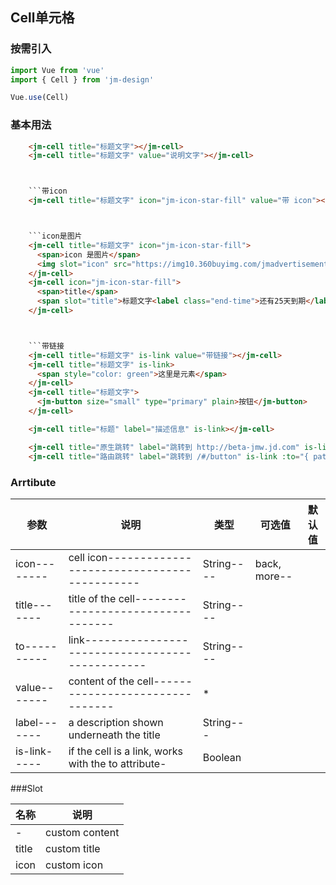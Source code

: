 ## Cell单元格

### 按需引入

```javascript
import Vue from 'vue'
import { Cell } from 'jm-design'

Vue.use(Cell)
```

### 基本用法

```html
    <jm-cell title="标题文字"></jm-cell>
    <jm-cell title="标题文字" value="说明文字"></jm-cell>



    ```带icon
    <jm-cell title="标题文字" icon="jm-icon-star-fill" value="带 icon"></jm-cell>



    ```icon是图片
    <jm-cell title="标题文字" icon="jm-icon-star-fill">
      <span>icon 是图片</span>
      <img slot="icon" src="https://img10.360buyimg.com/jmadvertisement/jfs/t1/71075/7/3762/1820/5d1f26d1E0d600b9e/a264c901943080ac.png" width="24" height="24">
    </jm-cell>
    <jm-cell icon="jm-icon-star-fill">
      <span>title</span>
      <span slot="title">标题文字<label class="end-time">还有25天到期</label></span>
    </jm-cell>



    ```带链接
    <jm-cell title="标题文字" is-link value="带链接"></jm-cell>
    <jm-cell title="标题文字" is-link>
      <span style="color: green">这里是元素</span>
    </jm-cell>
    <jm-cell title="标题文字">
      <jm-button size="small" type="primary" plain>按钮</jm-button>
    </jm-cell>

    <jm-cell title="标题" label="描述信息" is-link></jm-cell>

    <jm-cell title="原生跳转" label="跳转到 http://beta-jmw.jd.com" is-link to="http://beta-jmw.jd.com/lib/jm-design/docs.html"></jm-cell>
    <jm-cell title="路由跳转" label="跳转到 /#/button" is-link :to="{ path: '/button' }"></jm-cell>
```

### Arrtibute

| 参数      | 说明                                                | 类型        | 可选值       | 默认值   |
|---------- |--------------------------------------------------- |---------- |------------- |-------- |
icon--------|cell icon-------------------------------------------|	String----|	back, more--|
title-------|	title of the cell----------------------------------| String----|
to----------|	link-----------------------------------------------|	String----|
value-------|	content of the cell--------------------------------| *
label-------|	a description shown underneath the title|	String---|
is-link-----|	if the cell is a link, works with the to attribute-|	Boolean







###Slot

名称              |              	说明
|----------------|-------------------------------
-	               |  custom content
title            |	custom title
icon             |	custom icon
